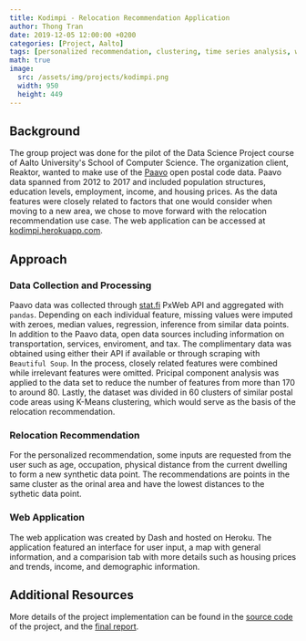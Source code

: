 ```yaml
---
title: Kodimpi - Relocation Recommendation Application
author: Thong Tran
date: 2019-12-05 12:00:00 +0200
categories: [Project, Aalto]
tags: [personalized recommendation, clustering, time series analysis, web application, python, data science]
math: true
image:
  src: /assets/img/projects/kodimpi.png
  width: 950
  height: 449
---
```


## Background

The group project was done for the pilot of the Data Science Project course of Aalto University's School of Computer Science. The organization client, Reaktor, wanted to make use of the [Paavo](https://www.stat.fi/tup/paavo/index_en.html) open postal code data. Paavo data spanned from 2012 to 2017 and included population structures, education levels, employment, income, and housing prices. As the data features were closely related to factors that one would consider when moving to a new area, we chose to move forward with the relocation recommendation use case. The web application can be accessed at [kodimpi.herokuapp.com](https://kodimpi.herokuapp.com/).

## Approach

### Data Collection and Processing

Paavo data was collected through [stat.fi](https://www.stat.fi/) PxWeb API and aggregated with `pandas`. Depending on each individual feature, missing values were imputed with zeroes, median values, regression, inference from similar data points. In addition to the Paavo data, open data sources including information on transportation, services, enviroment, and tax. The complimentary data was obtained using either their API if available or through scraping with `Beautiful Soup`. In the process, closely related features were combined while irrelevant features were omitted. Pricipal component analysis was applied to the data set to reduce the number of features from more than 170 to around 80. Lastly, the dataset was divided in 60 clusters of similar postal code areas using K-Means clustering, which would serve as the basis of the relocation recommendation.

### Relocation Recommendation

For the personalized recommendation, some inputs are requested from the user such as age, occupation, physical distance from the current dwelling to form a new synthetic data point. The recommendations are points in the same cluster as the orinal area and have the lowest distances to the sythetic data point.

### Web Application

The web application was created by Dash and hosted on Heroku. The application featured an interface for user input, a map with general information, and a comparision tab with more details such as housing prices and trends, income, and demographic information.

## Additional Resources

More details of the project implementation can be found in the [source code](https://github.com/xiaoxiaobt/Reaktor-Data-Science-project) of the project, and the [final report](/assets/doc/Kodimpi.pdf).